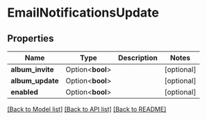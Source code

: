# EmailNotificationsUpdate

## Properties

Name | Type | Description | Notes
------------ | ------------- | ------------- | -------------
**album_invite** | Option<**bool**> |  | [optional]
**album_update** | Option<**bool**> |  | [optional]
**enabled** | Option<**bool**> |  | [optional]

[[Back to Model list]](../README.md#documentation-for-models) [[Back to API list]](../README.md#documentation-for-api-endpoints) [[Back to README]](../README.md)


